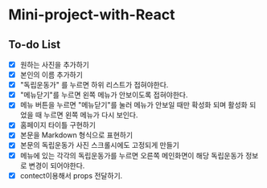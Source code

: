 # Mini-project-with-React

## To-do List

- [x] 원하는 사진을 추가하기
- [x] 본인의 이름 추가하기
- [x] "독립운동가" 를 누르면 하위 리스트가 접혀야한다.
- [x] "메뉴닫기"를 누르면 왼쪽 메뉴가 안보이도록 접혀야한다.
- [x] 메뉴 버튼을 누르면 "메뉴닫기"를 눌러 메뉴가 안보일 때만
      확성화 되며 활성화 되었을 때 누르면 왼쪽 메뉴가 다시 보인다.
- [x] 홈페이지 타이틀 구현하기
- [x] 본문을 Markdown 형식으로 표현하기
- [x] 본문의 독립운동가 사진 스크롤시에도 고정되게 만들기
- [x] 메뉴에 있는 각각의 독립운동가를 누르면 오른쪽 메인화면이 해당
      독립운동가 정보로 변경이 되어야한다.
- [x] contect이용해서 props 전달하기.
